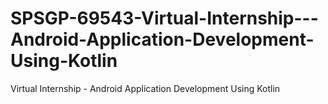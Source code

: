 # SPSGP-69543-Virtual-Internship---Android-Application-Development-Using-Kotlin
Virtual Internship - Android Application Development Using Kotlin

